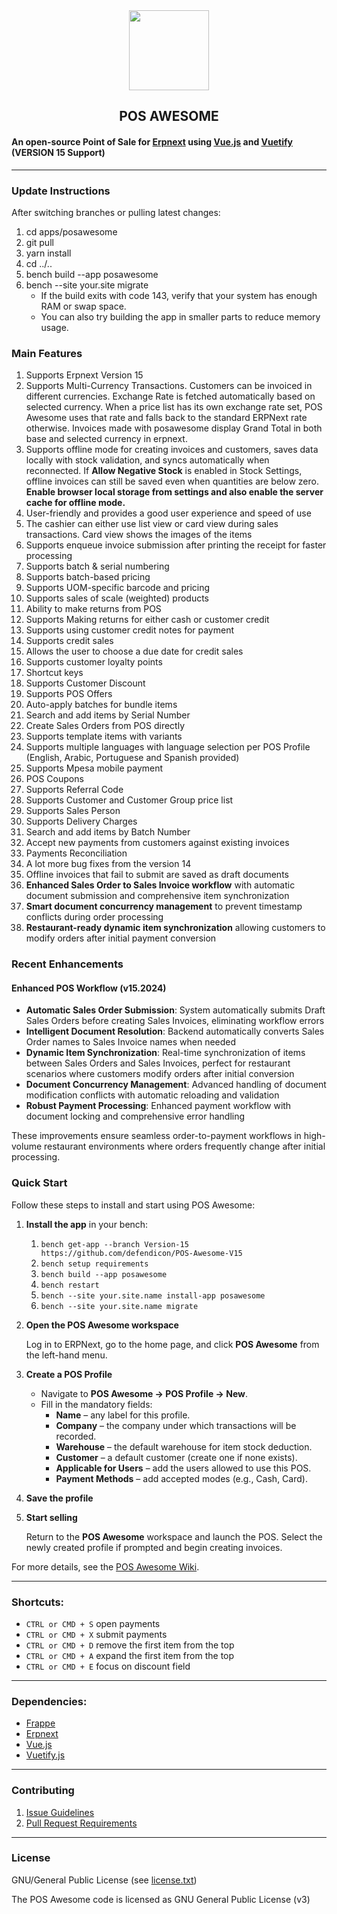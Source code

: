 <div align="center">
    <img src="https://frappecloud.com/files/pos.png" height="128">
    <h2>POS AWESOME</h2>
</div>

#### An open-source Point of Sale for [Erpnext](https://github.com/frappe/erpnext) using [Vue.js](https://github.com/vuejs/vue) and [Vuetify](https://github.com/vuetifyjs/vuetify) (VERSION 15 Support)

---

### Update Instructions

After switching branches or pulling latest changes:

1. cd apps/posawesome
2. git pull
3. yarn install
4. cd ../..
5. bench build --app posawesome
6. bench --site your.site migrate
    - If the build exits with code 143, verify that your system has enough RAM or swap space.
    - You can also try building the app in smaller parts to reduce memory usage.

### Main Features

1. Supports Erpnext Version 15
2. Supports Multi-Currency Transactions.
   Customers can be invoiced in different currencies.
   Exchange Rate is fetched automatically based on selected currency. When a price list has its own exchange rate set, POS Awesome uses that rate and falls back to the standard ERPNext rate otherwise.
   Invoices made with posawesome display Grand Total in both base and selected currency in erpnext.
3. Supports offline mode for creating invoices and customers, saves data locally with stock validation, and syncs automatically when reconnected. If **Allow Negative Stock** is enabled in Stock Settings, offline invoices can still be saved even when quantities are below zero. **Enable browser local storage from settings and also enable the server cache for offline mode.**
4. User-friendly and provides a good user experience and speed of use
5. The cashier can either use list view or card view during sales transactions. Card view shows the images of the items
6. Supports enqueue invoice submission after printing the receipt for faster processing
7. Supports batch & serial numbering
8. Supports batch-based pricing
9. Supports UOM-specific barcode and pricing
10. Supports sales of scale (weighted) products
11. Ability to make returns from POS
12. Supports Making returns for either cash or customer credit
13. Supports using customer credit notes for payment
14. Supports credit sales
15. Allows the user to choose a due date for credit sales
16. Supports customer loyalty points
17. Shortcut keys
18. Supports Customer Discount
19. Supports POS Offers
20. Auto-apply batches for bundle items
21. Search and add items by Serial Number
22. Create Sales Orders from POS directly
23. Supports template items with variants
24. Supports multiple languages with language selection per POS Profile (English, Arabic, Portuguese and Spanish provided)
25. Supports Mpesa mobile payment
26. POS Coupons
27. Supports Referral Code
28. Supports Customer and Customer Group price list
29. Supports Sales Person
30. Supports Delivery Charges
31. Search and add items by Batch Number
32. Accept new payments from customers against existing invoices
33. Payments Reconciliation
34. A lot more bug fixes from the version 14
35. Offline invoices that fail to submit are saved as draft documents
36. **Enhanced Sales Order to Sales Invoice workflow** with automatic document submission and comprehensive item synchronization
37. **Smart document concurrency management** to prevent timestamp conflicts during order processing
38. **Restaurant-ready dynamic item synchronization** allowing customers to modify orders after initial payment conversion

### Recent Enhancements

#### Enhanced POS Workflow (v15.2024)
- **Automatic Sales Order Submission**: System automatically submits Draft Sales Orders before creating Sales Invoices, eliminating workflow errors
- **Intelligent Document Resolution**: Backend automatically converts Sales Order names to Sales Invoice names when needed
- **Dynamic Item Synchronization**: Real-time synchronization of items between Sales Orders and Sales Invoices, perfect for restaurant scenarios where customers modify orders after initial conversion
- **Document Concurrency Management**: Advanced handling of document modification conflicts with automatic reloading and validation
- **Robust Payment Processing**: Enhanced payment workflow with document locking and comprehensive error handling

These improvements ensure seamless order-to-payment workflows in high-volume restaurant environments where orders frequently change after initial processing.

### Quick Start

Follow these steps to install and start using POS Awesome:

1. **Install the app** in your bench:
    1. `bench get-app --branch Version-15 https://github.com/defendicon/POS-Awesome-V15`
    2. `bench setup requirements`
    3. `bench build --app posawesome`
    4. `bench restart`
    5. `bench --site your.site.name install-app posawesome`
    6. `bench --site your.site.name migrate`

2. **Open the POS Awesome workspace**

    Log in to ERPNext, go to the home page, and click **POS Awesome** from the left-hand menu.

3. **Create a POS Profile**
    - Navigate to **POS Awesome → POS Profile → New**.
    - Fill in the mandatory fields:
        - **Name** – any label for this profile.
        - **Company** – the company under which transactions will be recorded.
        - **Warehouse** – the default warehouse for item stock deduction.
        - **Customer** – a default customer (create one if none exists).
        - **Applicable for Users** – add the users allowed to use this POS.
        - **Payment Methods** – add accepted modes (e.g., Cash, Card).

4. **Save the profile**

5. **Start selling**

    Return to the **POS Awesome** workspace and launch the POS. Select the newly created profile if prompted and begin creating invoices.

For more details, see the [POS Awesome Wiki](https://github.com/yrestom/POS-Awesome/wiki).

---

### Shortcuts:

- `CTRL or CMD + S` open payments
- `CTRL or CMD + X` submit payments
- `CTRL or CMD + D` remove the first item from the top
- `CTRL or CMD + A` expand the first item from the top
- `CTRL or CMD + E` focus on discount field

---

### Dependencies:

- [Frappe](https://github.com/frappe/frappe)
- [Erpnext](https://github.com/frappe/erpnext)
- [Vue.js](https://github.com/vuejs/vue)
- [Vuetify.js](https://github.com/vuetifyjs/vuetify)

---

### Contributing

1. [Issue Guidelines](https://github.com/frappe/erpnext/wiki/Issue-Guidelines)
2. [Pull Request Requirements](https://github.com/frappe/erpnext/wiki/Contribution-Guidelines)

---

### License

GNU/General Public License (see [license.txt](https://github.com/yrestom/POS-Awesome/blob/master/license.txt))

The POS Awesome code is licensed as GNU General Public License (v3)

